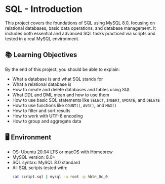 # SQL - Introduction

This project covers the foundations of SQL using MySQL 8.0, focusing on relational databases, basic data operations, and database management. It includes both essential and advanced SQL tasks practiced via scripts and tested in a real MySQL environment.

## 📚 Learning Objectives

By the end of this project, you should be able to explain:

- What a database is and what SQL stands for
- What a relational database is
- How to create and delete databases and tables using SQL
- What DDL and DML mean and how to use them
- How to use basic SQL statements like `SELECT`, `INSERT`, `UPDATE`, and `DELETE`
- How to use functions like `COUNT()`, `AVG()`, and `MAX()`
- How to filter and sort results
- How to work with UTF-8 encoding
- How to group and aggregate data

## 🖥️ Environment

- OS: Ubuntu 20.04 LTS or macOS with Homebrew
- MySQL version: 8.0+
- SQL syntax: MySQL 8.0 standard
- All SQL scripts tested with:
  ```bash
  cat script.sql | mysql -u root -p hbtn_0c_0

